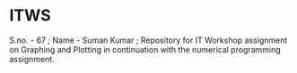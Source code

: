 # ITWS
S.no. - 67 ;
Name  - Suman Kumar ;
Repository for IT Workshop assignment on Graphing and Plotting in continuation with the numerical programming assignment.
